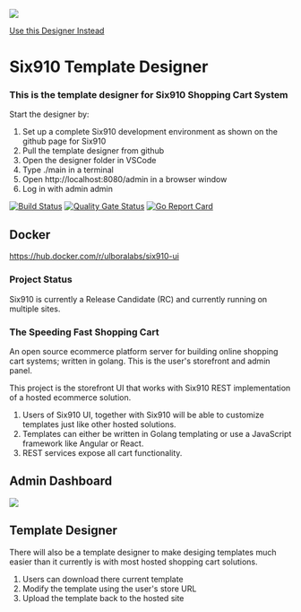 ![](./six910.png)

[Use this Designer Instead](https://github.com/Ulbora/Six910-Template-Designer)

# Six910 Template Designer

### This is the template designer for Six910 Shopping Cart System
Start the designer by:
1. Set up a complete Six910 development environment as shown on the github page for Six910
2. Pull the template designer from github
3. Open the designer folder in VSCode
4. Type ./main in a terminal
5. Open http://localhost:8080/admin in a browser window
6. Log in with admin admin


[![Build Status](https://travis-ci.org/Ulbora/Six910-ui.svg?branch=master)](https://travis-ci.org/Ulbora/Six910-ui)
[![Quality Gate Status](https://sonarcloud.io/api/project_badges/measure?project=Six910-ui&metric=alert_status)](https://sonarcloud.io/dashboard?id=Six910-ui)
[![Go Report Card](https://goreportcard.com/badge/github.com/Ulbora/Six910-ui)](https://goreportcard.com/report/github.com/Ulbora/Six910-ui)

## Docker
https://hub.docker.com/r/ulboralabs/six910-ui


### Project Status
Six910 is currently a Release Candidate (RC) and currently running on multiple sites.

### The Speeding Fast Shopping Cart
An open source ecommerce platform server for building online shopping cart systems; written in golang. This is the user's storefront and admin panel.

This project is the storefront UI that works with Six910 REST implementation of a hosted ecommerce solution. 

1. Users of Six910 UI, together with Six910 will be able to customize templates just like other hosted solutions.
2. Templates can either be written in Golang templating or use a JavaScript framework like Angular or React.
3. REST services expose all cart functionality.

## Admin Dashboard

![](./six910-ul-admin-dashboard.png)

## Template Designer
There will also be a template designer to make desiging templates much easier than it currently is with most hosted shopping cart solutions.

1. Users can download there current template
2. Modify the template using the user's store URL
3. Upload the template back to the hosted site




